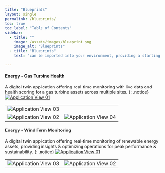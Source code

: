 ```yaml
---
title: "Blueprints"
layout: single
permalink: /blueprints/
toc: true
toc_label: "Table of Contents"
sidebar:
  - title: ""
    image: /assets/images/blueprint.png
    image_alt: "Blueprints"
  - title: "Blueprints"
    text: "can be imported into your environment, providing a starting point for configuring your own solutions."

---
```


#### Energy - Gas Turbine Health
 A digital twin application offering real-time monitoring with live data and health scoring for a gas turbine assets across multiple sites.
{: .notice}
<a href="EnergyGasTurbineHealth"><img src="{{ site.url }}/assets/images/Blueprints/Energy/GasTurbineHealth/Application_01.png" alt="Application View 01"/></a>
<table>
<tr>
  <td colspan="2"><img src="{{ site.url }}/assets/images/Blueprints/Energy/GasTurbineHealth/Application_03.png" alt="Application View 03"/></td>
</tr>
<tr>
  <td><img src="{{ site.url }}/assets/images/Blueprints/Energy/GasTurbineHealth/Application_02.png" alt="Application View 02"/></td>
  <td><img src="{{ site.url }}/assets/images/Blueprints/Energy/GasTurbineHealth/Application_04.png" alt="Application View 04"/></td>
</tr>
</table>

#### Energy - Wind Farm Monitoring
 A digital twin application offering real-time monitoring of renewable energy assets, providing insights & optimizing operations for peak performance & sustainability.
{: .notice}
<a href="AlternativeEnergyRenewableView"><img src="{{ site.url }}/assets/images/Blueprints/AlternativeEnergy/RenewableView/Application_01.png" alt="Application View 01"/></a>
<table>
<tr>
  <td><img src="{{ site.url }}/assets/images/Blueprints/AlternativeEnergy/RenewableView/Application_03.png" alt="Application View 03"/></td>
  <td><img src="{{ site.url }}/assets/images/Blueprints/AlternativeEnergy/RenewableView/Application_02.png" alt="Application View 02"/></td>
</tr>
</table>
